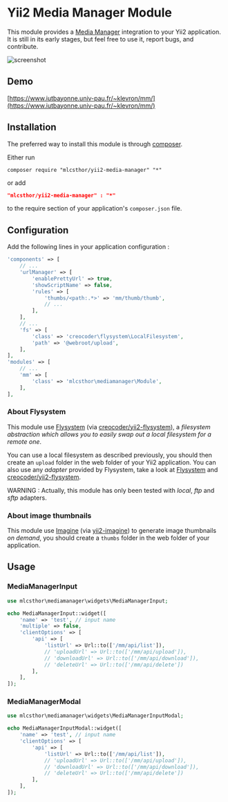 # Yii2 Media Manager Module

This module provides a [Media Manager](https://github.com/iutbay/mm) integration to your Yii2 application. It is still in its early stages, but feel free to use it, report bugs, and contribute.

![screenshot](https://raw.githubusercontent.com/iutbay/mm/master/doc/images/mm01.jpg)

## Demo

[https://www.iutbayonne.univ-pau.fr/~klevron/mm/](https://www.iutbayonne.univ-pau.fr/~klevron/mm/)

## Installation

The preferred way to install this module is through [composer](http://getcomposer.org/download/).

Either run

```
composer require "mlcsthor/yii2-media-manager" "*"
```

or add

```json
"mlcsthor/yii2-media-manager" : "*"
```

to the require section of your application's `composer.json` file.

## Configuration

Add the following lines in your application configuration :

```php
'components' => [
    // ...
    'urlManager' => [
        'enablePrettyUrl' => true,
        'showScriptName' => false,
        'rules' => [    
            'thumbs/<path:.*>' => 'mm/thumb/thumb',
            // ...
        ],
    ],
    // ...
    'fs' => [
        'class' => 'creocoder\flysystem\LocalFilesystem',
        'path' => '@webroot/upload',
    ],
],
'modules' => [
    // ...
    'mm' => [
        'class' => 'mlcsthor\mediamanager\Module',
    ],
],
```

### About Flysystem

This module use [Flysystem](https://github.com/thephpleague/flysystem) (via [creocoder/yii2-flysystem](https://github.com/creocoder/yii2-flysystem)), a *filesystem abstraction which allows you to easily swap out a local filesystem for a remote one*.

You can use a local filesystem as described previously, you should then create an `upload` folder in the web folder of your Yii2 application. You can also use any *adapter* provided by Flysystem, take a look at [Flysystem](http://flysystem.thephpleague.com) and [creocoder/yii2-flysystem](https://github.com/creocoder/yii2-flysystem).

WARNING : Actually, this module has only been tested with *local*, *ftp* and *sftp* adapters.

### About image thumbnails

This module use [Imagine](https://github.com/avalanche123/Imagine) (via [yii2-imagine](https://github.com/yiisoft/yii2-imagine)) to generate image thumbnails *on demand*, you should create a `thumbs` folder in the web folder of your application.

## Usage

### MediaManagerInput

```php
use mlcsthor\mediamanager\widgets\MediaManagerInput;

echo MediaManagerInput::widget([
    'name' => 'test', // input name
    'multiple' => false,
    'clientOptions' => [
        'api' => [
            'listUrl' => Url::to(['/mm/api/list']),
            // 'uploadUrl' => Url::to(['/mm/api/upload']),
            // 'downloadUrl' => Url::to(['/mm/api/download']),
            // 'deleteUrl' => Url::to(['/mm/api/delete'])
        ],
    ],
]);
```

### MediaManagerModal

```php
use mlcsthor\mediamanager\widgets\MediaManagerInputModal;

echo MediaManagerInputModal::widget([
    'name' => 'test', // input name
    'clientOptions' => [
        'api' => [
            'listUrl' => Url::to(['/mm/api/list']),
            // 'uploadUrl' => Url::to(['/mm/api/upload']),
            // 'downloadUrl' => Url::to(['/mm/api/download']),
            // 'deleteUrl' => Url::to(['/mm/api/delete'])
        ],
    ],
]);
```
